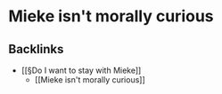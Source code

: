 # Mieke isn't morally curious

## Backlinks
* [[§Do I want to stay with Mieke]]
	* [[Mieke isn't morally curious]]

<!-- {BearID:6B32CEC2-4D7C-4349-BA2A-67B2B706B68E-2205-000001E1FE089128} -->
